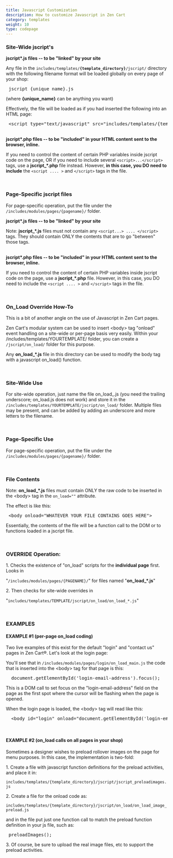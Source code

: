 ```yaml
---
title: Javascript Customization 
description: How to customize Javascript in Zen Cart
category: templates
weight: 10
type: codepage
---
```


### Site-Wide jscript's
<p><b>jscript*.js files -- to be "linked" by your site</b> 
</p><p>Any file in the <code>includes/templates/<b>{template_directory}</b>/jscript/</code> directory with the following filename format will be loaded globally on every page of your shop: 
</p>
<pre> jscript_{unique_name}.js
</pre>
<p>(where <b>{unique_name}</b> can be anything you want) 
</p><p>Effectively, the file will be loaded as if you had inserted the following into an HTML page:
</p>
<pre> &lt;script type="text/javascript" src="includes/templates/{template_directory}/jscript/jscript_{unique_name}.js"&gt;&lt;/script&gt;
</pre>
<p><br>
<b>jscript*.php files -- to be "included" in your HTML content sent to the browser, inline.</b>
</p><p>If you need to control the content of certain PHP variables inside jscript code on the page, OR if you need to include several <code>&lt;script&gt;...&lt;/script&gt;</code> tags, use a <b>jscript_*.php</b> file instead. 
However, <b>in this case, you DO need to include</b> the <code>&lt;script .... &gt;</code> and <code>&lt;/script&gt;</code> tags in the file. 
</p><p><br>
</p>

### Page-Specific jscript files 
<p>For page-specific operation, put the file under the <code>/includes/modules/pages/{pagename}/</code> folder. 
</p><p><b>jscript*.js files -- to be "linked" by your site</b> 
</p><p>Note: <b>jscript_*.js</b> files must not contain any <code>&lt;script...&gt; .... &lt;/script&gt;</code> tags. They should contain ONLY the contents that are to go "between" those tags. 
</p><p><br>
<b>jscript*.php files -- to be "included" in your HTML content sent to the browser, inline.</b>
</p><p>If you need to control the content of certain PHP variables inside jscript code on the page, use a <b>jscript_*.php</b> file.
However, in this case, you DO need to include the <code>&lt;script .... &gt;</code> and <code>&lt;/script&gt;</code> tags in the file.
</p><p><br>
</p>

### On_Load Override How-To
<p>This is a bit of another angle on the use of Javascript in Zen Cart pages.
</p><p>Zen Cart's modular system can be used to insert &lt;body&gt; tag "onload" event handling on a site-wide or per-page basis very easily. Within your /includes/templates/YOURTEMPLATE/ folder, you can create a <code>/jscript/on_load/</code> folder for this purpose. 
</p><p>Any <b>on_load_*.js</b> file in this directory can be used to modify the body tag with a javascript on_load() function.
</p><p><br>
</p>

### Site-Wide Use
<p>For site-wide operation, just name the file on_load_.js (you need the trailing underscore; on_load.js does not work) and store it in the <code>/includes/templates/YOURTEMPLATE/jscript/on_load/</code> folder. Multiple files may be present, and can be added by adding an underscore and more letters to the filename. 
</p><p><br>
</p>

### Page-Specific Use
<p>For page-specific operation, put the file under the <code>/includes/modules/pages/{pagename}/</code> folder. 
</p><p><br>
</p>

### File Contents
<p>Note: <b>on_load_*.js</b> files must contain ONLY the raw code to be inserted in the &lt;body&gt; tag in the <code>on_load=""</code> attribute.
</p><p>The effect is like this:
</p>
<pre> &lt;body onload="WHATEVER_YOUR_FILE_CONTAINS_GOES_HERE"&gt;
</pre>
<p>Essentially, the contents of the file will be a function call to the DOM or to functions loaded in a jscript file. 
</p><p><br>
</p>

### OVERRIDE Operation:
<p>1. Checks the existence of "on_load" scripts for the <b>individual page</b> first. Looks in 
</p><p>"<code>/includes/modules/pages/{PAGENAME}/</code>" for files named "<b>on_load_*.js</b>"
</p><p>2. Then checks for site-wide overrides in 
</p><p>"<code>includes/templates/TEMPLATE/jscript/on_load/on_load_*.js</code>"
</p><p><br>
</p>

### EXAMPLES
#### EXAMPLE #1 (per-page on_load coding)
<p>Two live examples of this exist for the default "login" and "contact us" pages in Zen Cart®.
Let's look at the login page: 
</p><p>You'll see that in <code>/includes/modules/pages/login/on_load_main.js</code> the code that is inserted into the &lt;body&gt; tag for that page is this:
</p>
<pre>  document.getElementById('login-email-address').focus();
</pre>
<p>This is a DOM call to set focus on the "login-email-address" field on the page as the first spot where the cursor will be flashing when the page is opened.
</p><p>When the login page is loaded, the &lt;body&gt; tag will read like this:
</p>
<pre>  &lt;body id="login" onload="document.getElementById('login-email-address').focus();"&gt; 
</pre>
<p><br>
</p>

#### EXAMPLE #2 (on_load calls on all pages in your shop)
<p>Sometimes a designer wishes to preload rollover images on the page for menu purposes. In this case, the implementation is two-fold:
</p><p>1. Create a file with javascript function definitions for the preload activities, and place it in:
</p><p><code>includes/templates/{template_directory}/jscript/jscript_preloadimages.js</code>
</p><p>2. Create a file for the onload code as:
</p><p><code>includes/templates/{template_directory}/jscript/on_load/on_load_image_preload.js</code>
</p><p>and in the file put just one function call to match the preload function definition in your js file, such as:
</p>
<pre> preloadImages();
</pre>
<p>3. Of course, be sure to upload the real image files, etc to support the preload activities.
</p>
